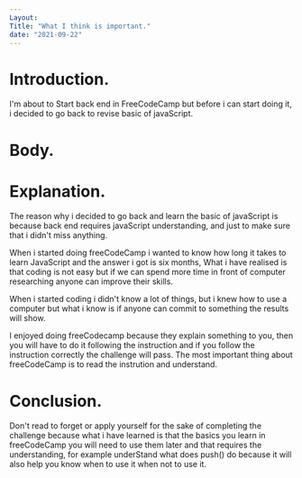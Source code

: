 ```yaml
---
Layout: 
Title: "What I think is important."
date: "2021-09-22"
---
```


# Introduction.

I'm about to Start back end in FreeCodeCamp but before i can start doing it, i decided to go back to revise basic of javaScript. 

# Body.

# Explanation.

The reason why i decided to go back and learn the basic of javaScript is because back end requires javaScript understanding, and just to make sure that i didn't miss anything.

When i started doing freeCodeCamp i wanted to know how long it takes to learn JavaScript and the answer i got is six months, What i have realised is that coding is not easy but if we can spend more time in front of computer researching anyone can improve their skills.

When i started coding i didn't know a lot of things, but i knew how to use a computer but what i know is if anyone can commit to something the results will show.

I enjoyed doing freeCodecamp because they explain something to you, then you will have to do it following the instruction and if you follow the instruction correctly the challenge will pass. The most important thing about freeCodeCamp is to read the instrution and understand. 

# Conclusion.

Don't read to forget or apply yourself for the sake of completing the challenge because what i have learned is that the basics you learn in freeCodeCamp you will need to use them later and that requires the understanding, for example underStand what does push() do because it will also help you know when to use it when not to use it. 
